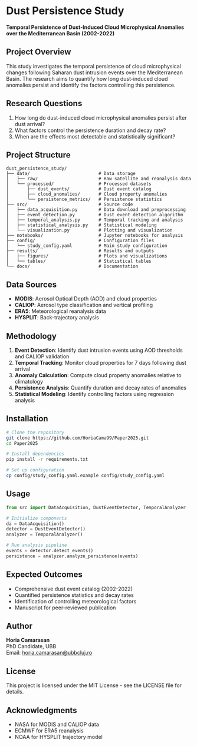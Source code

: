 # Dust Persistence Study

**Temporal Persistence of Dust-Induced Cloud Microphysical Anomalies over the Mediterranean Basin (2002-2022)**

## Project Overview

This study investigates the temporal persistence of cloud microphysical changes following Saharan dust intrusion events over the Mediterranean Basin. The research aims to quantify how long dust-induced cloud anomalies persist and identify the factors controlling this persistence.

## Research Questions

1. How long do dust-induced cloud microphysical anomalies persist after dust arrival?
2. What factors control the persistence duration and decay rate?
3. When are the effects most detectable and statistically significant?

## Project Structure

```
dust_persistence_study/
├── data/                          # Data storage
│   ├── raw/                       # Raw satellite and reanalysis data
│   └── processed/                 # Processed datasets
│       ├── dust_events/           # Dust event catalog
│       ├── cloud_anomalies/       # Cloud property anomalies
│       └── persistence_metrics/   # Persistence statistics
├── src/                           # Source code
│   ├── data_acquisition.py        # Data download and preprocessing
│   ├── event_detection.py         # Dust event detection algorithm
│   ├── temporal_analysis.py       # Temporal tracking and analysis
│   ├── statistical_analysis.py    # Statistical modeling
│   └── visualization.py           # Plotting and visualization
├── notebooks/                     # Jupyter notebooks for analysis
├── config/                        # Configuration files
│   └── study_config.yaml          # Main study configuration
├── results/                       # Results and outputs
│   ├── figures/                   # Plots and visualizations
│   └── tables/                    # Statistical tables
└── docs/                          # Documentation
```

## Data Sources

- **MODIS**: Aerosol Optical Depth (AOD) and cloud properties
- **CALIOP**: Aerosol type classification and vertical profiling
- **ERA5**: Meteorological reanalysis data
- **HYSPLIT**: Back-trajectory analysis

## Methodology

1. **Event Detection**: Identify dust intrusion events using AOD thresholds and CALIOP validation
2. **Temporal Tracking**: Monitor cloud properties for 7 days following dust arrival
3. **Anomaly Calculation**: Compute cloud property anomalies relative to climatology
4. **Persistence Analysis**: Quantify duration and decay rates of anomalies
5. **Statistical Modeling**: Identify controlling factors using regression analysis

## Installation

```bash
# Clone the repository
git clone https://github.com/HoriaCama99/Paper2025.git
cd Paper2025

# Install dependencies
pip install -r requirements.txt

# Set up configuration
cp config/study_config.yaml.example config/study_config.yaml
```

## Usage

```python
from src import DataAcquisition, DustEventDetector, TemporalAnalyzer

# Initialize components
da = DataAcquisition()
detector = DustEventDetector()
analyzer = TemporalAnalyzer()

# Run analysis pipeline
events = detector.detect_events()
persistence = analyzer.analyze_persistence(events)
```

## Expected Outcomes

- Comprehensive dust event catalog (2002-2022)
- Quantified persistence statistics and decay rates
- Identification of controlling meteorological factors
- Manuscript for peer-reviewed publication

## Author

**Horia Camarasan**  
PhD Candidate, UBB  
Email: horia.camarasan@ubbcluj.ro

## License

This project is licensed under the MIT License - see the LICENSE file for details.

## Acknowledgments

- NASA for MODIS and CALIOP data
- ECMWF for ERA5 reanalysis
- NOAA for HYSPLIT trajectory model
